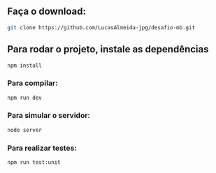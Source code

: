 <!-- # mb-chalenge

This template should help get you started developing with Vue 3 in Vite.

## Recommended IDE Setup

[VSCode](https://code.visualstudio.com/) + [Volar](https://marketplace.visualstudio.com/items?itemName=Vue.volar) (and disable Vetur).

## Customize configuration

See [Vite Configuration Reference](https://vitejs.dev/config/). -->
## Faça o download:

```sh
git clone https://github.com/LucasAlmeida-jpg/desafio-mb.git
```

## Para rodar o projeto, instale as dependências

```sh
npm install
```

### Para compilar:

```sh
npm run dev
```

### Para simular o servidor:

```sh
node server
```

### Para realizar testes:

```sh
npm run test:unit
```
